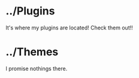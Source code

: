 # ../Plugins

It's where my plugins are located! Check them out!!

# ../Themes

I promise nothings there.